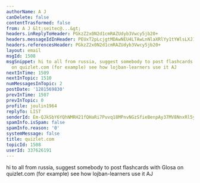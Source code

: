 ```yaml
---
authorName: A J
canDelete: false
contentTrasformed: false
from: A J &lt;seitec@...&gt;
headers.inReplyToHeader: PGkzZ2x0N2d1cmRAZUdyb3Vwcy5jb20+
headers.messageIdInHeader: PEUxT2pLcjgtMDAwNEU4LTAwLnNlaXRlYy1tYWlsLXJ1QGYyMjkubWFpbC5ydT4=
headers.referencesHeader: PGkzZ2x0N2d1cmRAZUdyb3Vwcy5jb20+
layout: email
msgId: 1508
msgSnippet: hi to all from russia, suggest somebody to post flashcards with Glosa
  on quizlet.com (for example) see how lojban-learners use it AJ
nextInTime: 1509
nextInTopic: 1510
numMessagesInTopic: 2
postDate: '1281569830'
prevInTime: 1507
prevInTopic: 0
profile: joulin1964
replyTo: LIST
senderId: Em-QJkSbY6YQhNMRH21fQHaRi7Puvq18MPnvNGzSfieBenpAy37MV8NnxRl5ywkt9zAE-uUNcxtE1I8
spamInfo.isSpam: false
spamInfo.reason: '0'
systemMessage: false
title: quizlet.com
topicId: 1508
userId: 337626191
---
```


hi to all from russia,
suggest somebody to post flashcards with Glosa on quizlet.com
(for example) see how lojban-learners use it
AJ

